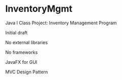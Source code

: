 # InventoryMgmt
Java I Class Project: Inventory Management Program

Initial draft

No external libraries

No frameworks

JavaFX for GUI

MVC Design Pattern

